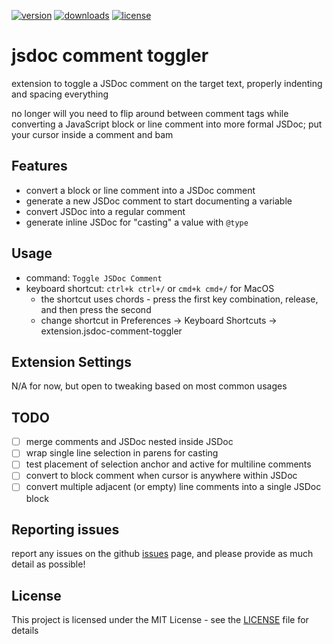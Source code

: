 [![version](https://img.shields.io/vscode-marketplace/v/zachhardesty.jsdoc-comment-toggler.svg?style=flat-square)](https://marketplace.visualstudio.com/items?itemName=zachhardesty.jsdoc-comment-toggler)
[![downloads](https://img.shields.io/vscode-marketplace/d/zachhardesty.jsdoc-comment-toggler.svg?style=flat-square)](https://marketplace.visualstudio.com/items?itemName=zachhardesty.jsdoc-comment-toggler)
[![license](https://img.shields.io/github/license/zachhardesty7/jsdoc-comment-toggler.svg?style=flat-square)](https://github.com/zachhardesty7/jsdoc-comment-toggler/blob/master/LICENSE)

# jsdoc comment toggler

extension to toggle a JSDoc comment on the target text, properly indenting and spacing
everything

no longer will you need to flip around between comment tags while converting a
JavaScript block or line comment into more formal JSDoc; put your cursor inside a
comment and bam

## Features

* convert a block or line comment into a JSDoc comment
* generate a new JSDoc comment to start documenting a variable
* convert JSDoc into a regular comment
* generate inline JSDoc for "casting" a value with `@type`

## Usage

* command: `Toggle JSDoc Comment`
* keyboard shortcut: `ctrl+k ctrl+/` or `cmd+k cmd+/` for MacOS
  * the shortcut uses chords - press the first key combination, release, and then
    press the second
  * change shortcut in Preferences -> Keyboard Shortcuts -> extension.jsdoc-comment-toggler

## Extension Settings

N/A for now, but open to tweaking based on most common usages

## TODO

* [ ] merge comments and JSDoc nested inside JSDoc
* [ ] wrap single line selection in parens for casting
* [ ] test placement of selection anchor and active for multiline comments
* [ ] convert to block comment when cursor is anywhere within JSDoc
* [ ] convert multiple adjacent (or empty) line comments into a single JSDoc block

## Reporting issues

report any issues on the github
[issues](https://github.com/zachhardesty7/jsdoc-comment-toggler/issues) page, and please
provide as much detail as possible!

## License

This project is licensed under the MIT License - see the [LICENSE](LICENSE) file for details

